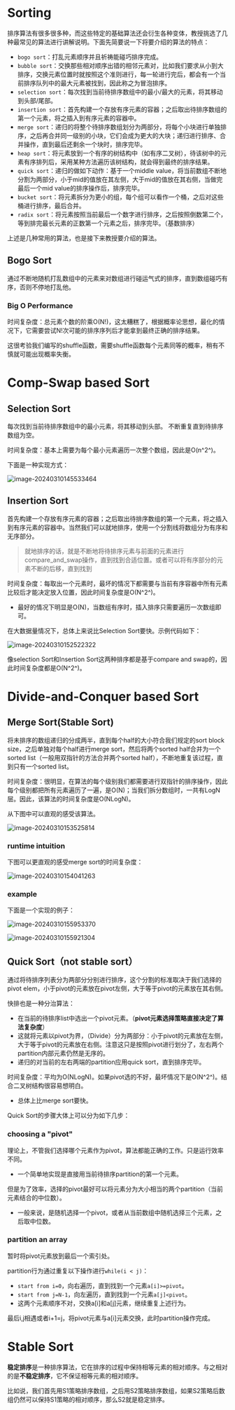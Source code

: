 # Sorting

排序算法有很多很多种，而这些特定的基础算法还会衍生各种变体，教授挑选了几种最常见的算法进行讲解说明。下面先简要说一下将要介绍的算法的特点：

- `bogo sort`：打乱元素顺序并且祈祷能碰巧排序完成。
- `bubble sort`：交换那些相对顺序出错的相邻元素对，比如我们要求从小到大排序，交换元素位置时就按照这个准则进行，每一轮进行完后，都会有一个当前排序队列中的最大元素被找到，因此称之为冒泡排序。
- `selection sort`：每次找到当前待排序数组中的最小/最大的元素，将其移动到头部/尾部。
- `insertion sort`：首先构建一个存放有序元素的容器；之后取出待排序数组的第一个元素，将之插入到有序元素的容器中。
- `merge sort`：递归的将整个待排序数组划分为两部分，将每个小块进行单独排序，之后再合并同一级别的小块，它们会成为更大的大块；递归进行排序、合并操作，直到最后还剩余一个块时，排序完毕。
- `heap sort`：将元素放到一个有序的树结构中（如有序二叉树），待该树中的元素有序排列后，采用某种方法遍历该树结构，就会得到最终的排序结果。
- `quick sort`：递归的做如下动作：基于一个middle value，将当前数组不断地分割为两部分，小于mid的值放在其左侧，大于mid的值放在其右侧，当做完最后一个mid value的排序操作后，排序完毕。
- `bucket sort`：将元素拆分为更小的组，每个组可以看作一个桶，之后对这些桶进行排序，最后合并。
- `radix sort`：将元素按照当前最后一个数字进行排序，之后按照倒数第二个，等到排完最长元素的正数第一个元素之后，排序完毕。（基数排序）

上述是几种常用的算法，也是接下来教授要介绍的算法。

## Bogo Sort

通过不断地随机打乱数组中的元素来对数组进行碰运气式的排序，直到数组碰巧有序，否则不停地打乱他。

### Big O Performance

时间复杂度：总元素个数的阶乘O(N!)，这太糟糕了，根据概率论思想，最化的情况下，它需要尝试N!次可能的排序序列后才能拿到最终正确的排序结果。

这很考验我们编写的shuffle函数，需要shuffle函数每个元素同等的概率，稍有不慎就可能出现概率失衡。

# Comp-Swap based Sort

## Selection Sort

每次找到当前待排序数组中的最小元素，将其移动到头部。 不断重复直到待排序数组为空。 

时间复杂度：基本上需要为每个最小元素遍历一次整个数组，因此是O(n^2^)。

下面是一种实现方式：

![image-20240310145533464](./assets/image-20240310145533464.png)

## Insertion Sort

首先构建一个存放有序元素的容器；之后取出待排序数组的第一个元素，将之插入到有序元素的容器中。当然我们可以就地排序，使用一个分割线将数组分为有序和无序部分。

> 就地排序的话，就是不断地将待排序元素与前面的元素进行compare_and_swap操作，直到找到合适位置。或者可以将有序部分的元素不断的后移，直到找到

时间复杂度：每取出一个元素时，最坏的情况下都需要与当前有序容器中所有元素比较后才能决定放入位置，因此时间复杂度是O(N^2^)。

- 最好的情况下明显是O(N)，当数组有序时，插入排序只需要遍历一次数组即可。

在大数据量情况下，总体上来说比Selection Sort要快。示例代码如下：

![image-20240310152522322](./assets/image-20240310152522322.png)

像selection Sort和Insertion Sort这两种排序都是基于compare and swap的，因此时间复杂度都是O(N^2^)。

# Divide-and-Conquer based Sort

## Merge Sort(Stable Sort)

将未排序的数组递归的分成两半，直到每个half的大小符合我们规定的sort block size，之后单独对每个half进行merge sort，然后将两个sorted half合并为一个sorted list（一般用双指针的方法合并两个sorted half），不断地重复该过程，直到只有一个sorted list。

时间复杂度：很明显，在算法的每个级别我们都需要进行双指针的排序操作，因此每个级别都把所有元素遍历了一遍，是O(N)；当我们拆分数组时，一共有LogN层。因此，该算法的时间复杂度是O(NLogN)。

从下图中可以直观的感受该算法。

![image-20240310153525814](./assets/image-20240310153525814.png)

### runtime intuition

下图可以更直观的感受merge sort的时间复杂度：

![image-20240310154041263](./assets/image-20240310154041263.png)

### example

下面是一个实现的例子：

![image-20240310155953370](./assets/image-20240310155953370.png)

![image-20240310155921304](./assets/image-20240310155921304.png)

## Quick Sort（not stable sort）

通过将待排序列表分为两部分分别进行排序，这个分割的标准取决于我们选择的pivot elem，小于pivot的元素放在pivot左侧，大于等于pivot的元素放在其右侧。

快排也是一种分治算法：

- 在当前的待排序list中选出一个pivot元素。（**pivot元素选择策略直接决定了算法复杂度**）
- 这就将元素以pivot为界，（Divide）分为两部分：小于pivot的元素放在左侧，大于等于pivot的元素放在右侧。注意这只是按照pivot进行划分了，左右两个partition内部元素仍然是无序的。
- 递归的对当前的左右两端的partition应用quick sort，直到排序完毕。

时间复杂度：平均为O(NLogN)。如果pivot选的不好，最坏情况下是O(N^2^)。结合二叉树结构很容易想明白。

- 总体上比merge sort要快。

Quick Sort的步骤大体上可以分为如下几步：

### choosing a "pivot"

理论上，不管我们选择哪个元素作为pivot，算法都能正确的工作。只是运行效率不同。

- 一个简单地实现是直接用当前待排序partition的第一个元素。

但是为了效率，选择的pivot最好可以将元素分为大小相当的两个partition（当前元素结合的中位数）。

- 一般来说，是随机选择一个pivot，或者从当前数组中随机选择三个元素，之后取中位数。

### partition an array

暂时将pivot元素放到最后一个索引处。

partition行为通过重复以下操作进行`while(i < j)`：

- `start from i=0`，向右遍历，直到找到一个元素`a[i]>=pivot`。
- `start from j=N-1`，向左遍历，直到找到一个元素`a[j]<pivot`。
- 这两个元素顺序不对，交换a[i]和a[j]元素，继续重复上述行为。

最后i,j相遇或者i+1=j，将pivot元素与a[i]元素交换，此时partition操作完成。

# Stable Sort

**稳定排序**是一种排序算法，它在排序的过程中保持相等元素的相对顺序。与之相对的是**不稳定排序**，它不保证相等元素的相对顺序。

比如说，我们首先用S1策略排序数组，之后用S2策略排序数组，如果S2策略后数组仍然可以保持S1策略的相对顺序，那么S2就是稳定排序。